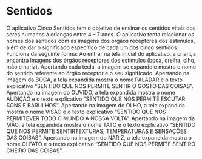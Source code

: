 # Sentidos
O aplicativo Cinco Sentidos tem o objetivo de ensinar os sentidos vitais dos seres humanos à crianças entre  4 – 7 anos. O aplicativo tenta relacionar os nomes dos sentidos com as imagens dos órgãos receptores dos estímulos, além de dar o significado específico de cada um dos cinco sentidos.
Funciona da seguinte forma: Ao entrar na tela inicial do aplicativo, a criança encontra imagens dos órgãos receptores dos estímulos (boca, orelha, olho, mão e nariz). Apertando cada tecla, a imagem se expande e mostra o nome do sentido referente ao órgão receptor e o seu significado.
Apertando na imagem da BOCA, a tela expandida mostra o nome PALADAR e  o texto explicativo “SENTIDO QUE NOS PERMITE SENTIR O GOSTO DAS COISAS”.
Apertando na imagem do OUVIDO, a tela expandida mostra o nome AUDIÇÃO e  o texto explicativo “SENTIDO QUE NOS PERMITE ESCUTAR SONS E BARULHOS”.
Apertando na imagem do OLHO, a tela expandida mostra o nome VISÃO e  o texto explicativo “SENTIDO QUE NOS PERMITEVER TODO O MUNDO A NOSSA VOLTA”.
Apertando na imagem da MÃO, a tela expandida mostra o nome TATO e  o texto explicativo “SENTIDO QUE NOS PERMITE SENTIRTEXTURAS, TEMPERATURAS E SENSAÇÕES DAS COISAS”.
Apertando na imagem do NARIZ, a tela expandida mostra o nome OLFATO e  o texto explicativo “SENTIDO QUE NOS PERMITE SENTIRO CHEIRO DAS COISAS”.
